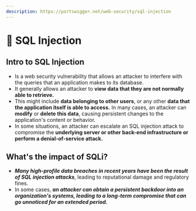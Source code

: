 ```yaml
---
description: https://portswigger.net/web-security/sql-injection
---
```


# 💉 SQL Injection

## Intro to SQL Injection

* Is a web security vulnerability that allows an attacker to interfere with the queries that an application makes to its database.
* It generally allows an attacker to **view data that they are not normally able to retrieve.**
* This might include **data belonging to other users**, or any other **data that the application itself is able to access.** In many cases, an attacker can **modify** or **delete this data**, causing persistent changes to the application's content or behavior.
* In some situations, an attacker can escalate an SQL injection attack to compromise the **underlying server or other back-end infrastructure or perform a denial-of-service attack.**

## What's the impact of SQLi?

* _**Many high-profile data breaches in recent years have been the result of SQL injection attacks**_, leading to reputational damage and regulatory fines.
* In some cases, _**an attacker can obtain a persistent backdoor into an organization's systems, leading to a long-term compromise that can go unnoticed for an extended period.**_
